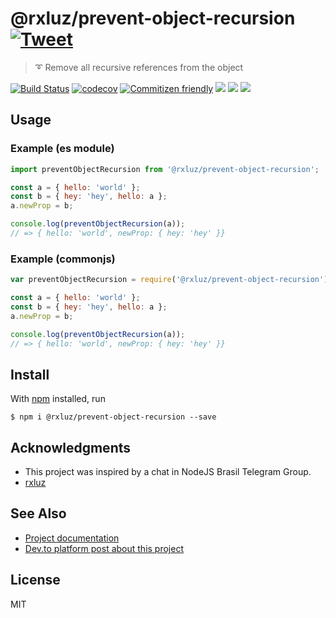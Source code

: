 # @rxluz/prevent-object-recursion [![Tweet](https://img.shields.io/twitter/url/http/shields.io.svg?style=social)](https://twitter.com/intent/tweet?text=Remove%20all%20recursive%20references%20from%20the%20object&url=https://github.com/rxluz/prevent-object-recursion)

> ➰ Remove all recursive references from the object

[![Build Status](https://travis-ci.org/rxluz/prevent-object-recursion.svg?branch=master)](https://travis-ci.org/rxluz/prevent-object-recursion)
[![codecov](https://codecov.io/gh/rxluz/prevent-object-recursion/branch/master/graph/badge.svg)](https://codecov.io/gh/rxluz/prevent-object-recursion)
[![Commitizen friendly](https://img.shields.io/badge/commitizen-friendly-brightgreen.svg)](http://commitizen.github.io/cz-cli/)
![](https://img.shields.io/bundlephobia/min/@rxluz/prevent-object-recursion.svg?style=flat)
![](https://img.shields.io/npm/v/@rxluz/prevent-object-recursion.svg?style=flat)
![](https://img.shields.io/npm/l/@rxluz/prevent-object-recursion.svg?style=flat)

## Usage

### Example (es module)

```js
import preventObjectRecursion from '@rxluz/prevent-object-recursion';

const a = { hello: 'world' };
const b = { hey: 'hey', hello: a };
a.newProp = b;

console.log(preventObjectRecursion(a));
// => { hello: 'world', newProp: { hey: 'hey' }}
```

### Example (commonjs)

```js
var preventObjectRecursion = require('@rxluz/prevent-object-recursion').default;

const a = { hello: 'world' };
const b = { hey: 'hey', hello: a };
a.newProp = b;

console.log(preventObjectRecursion(a));
// => { hello: 'world', newProp: { hey: 'hey' }}
```

## Install

With [npm](https://npmjs.org/) installed, run

```
$ npm i @rxluz/prevent-object-recursion --save
```

## Acknowledgments

- This project was inspired by a chat in NodeJS Brasil Telegram Group.
- [rxluz](https://github.com/rxluz)

## See Also

- [Project documentation](https://rxluz.github.io/prevent-object-recursion/)
- [Dev.to platform post about this project](https://dev.to/ricardo/i-wrote-an-npm-package-to-prevent-infinite-recursion-in-objects-5422)

## License

MIT
